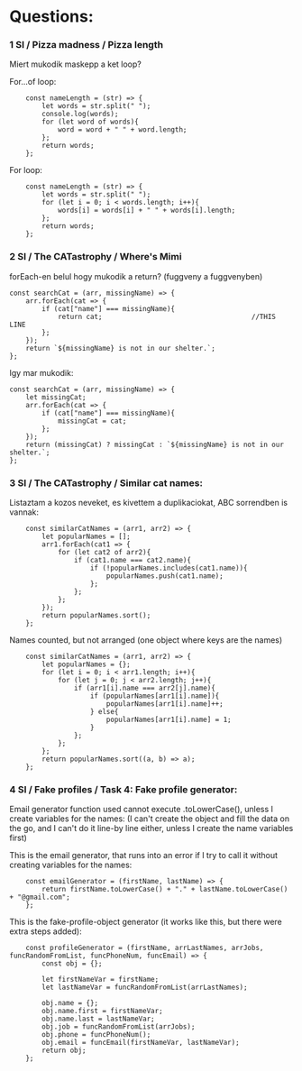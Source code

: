 # Questions:  

### 1 SI / Pizza madness / Pizza length

Miert mukodik maskepp a ket loop?

For...of loop:

        const nameLength = (str) => {
            let words = str.split(" ");
            console.log(words);
            for (let word of words){
                word = word + " " + word.length;
            };
            return words;
        };

For loop:

        const nameLength = (str) => {
            let words = str.split(" ");
            for (let i = 0; i < words.length; i++){
                words[i] = words[i] + " " + words[i].length;
            };
            return words;
        };

### 2 SI / The CATastrophy / Where's Mimi

forEach-en belul hogy mukodik a return? (fuggveny a fuggvenyben)

    const searchCat = (arr, missingName) => {
        arr.forEach(cat => {
            if (cat["name"] === missingName){
                return cat;                                     //THIS LINE
            };
        });
        return `${missingName} is not in our shelter.`;
    };

Igy mar mukodik:

    const searchCat = (arr, missingName) => {
        let missingCat;
        arr.forEach(cat => {
            if (cat["name"] === missingName){
                missingCat = cat;
            };
        });
        return (missingCat) ? missingCat : `${missingName} is not in our shelter.`;
    };

### 3 SI / The CATastrophy / Similar cat names:

Listaztam a kozos neveket, es kivettem a duplikaciokat, ABC sorrendben is vannak:

        const similarCatNames = (arr1, arr2) => {
            let popularNames = [];
            arr1.forEach(cat1 => {
                for (let cat2 of arr2){
                    if (cat1.name === cat2.name){
                        if (!popularNames.includes(cat1.name)){
                            popularNames.push(cat1.name);
                        };
                    };
                };
            });
            return popularNames.sort();
        };

Names counted, but not arranged (one object where keys are the names)

        const similarCatNames = (arr1, arr2) => {
            let popularNames = {};
            for (let i = 0; i < arr1.length; i++){
                for (let j = 0; j < arr2.length; j++){
                    if (arr1[i].name === arr2[j].name){
                        if (popularNames[arr1[i].name]){
                            popularNames[arr1[i].name]++;
                        } else{
                            popularNames[arr1[i].name] = 1;
                        }
                    };
                };
            };
            return popularNames.sort((a, b) => a);
        };

### 4 SI / Fake profiles / Task 4: Fake profile generator:

Email generator function used cannot execute .toLowerCase(), unless I create variables for the names: (I can't create the object and fill the data on the go,
and I can't do it line-by line either, unless I create the name variables first)

This is the email generator, that runs into an error if I try to call it without creating variables for the names:

        const emailGenerator = (firstName, lastName) => {
            return firstName.toLowerCase() + "." + lastName.toLowerCase() + "@gmail.com";
        };

This is the fake-profile-object generator (it works like this, but there were extra steps added):

        const profileGenerator = (firstName, arrLastNames, arrJobs, funcRandomFromList, funcPhoneNum, funcEmail) => {
            const obj = {};
            
            let firstNameVar = firstName;
            let lastNameVar = funcRandomFromList(arrLastNames);

            obj.name = {};
            obj.name.first = firstNameVar;
            obj.name.last = lastNameVar;
            obj.job = funcRandomFromList(arrJobs);
            obj.phone = funcPhoneNum();
            obj.email = funcEmail(firstNameVar, lastNameVar);
            return obj;
        };